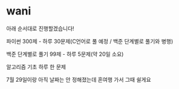# wani

아래 순서대로 진행할겠습니다!

파이썬 300제 - 하루 30문제(C언어로 풀 예정 / 백준 단계별로 풀기와 병행)

백준 단계별로 풀기 99제 - 하루 5문제(약 20일 소요)

알고리즘 기초 하루 한 문제

7월 29일이랑 아직 날짜는 안 정해졌는데 혼여행 가서 그때 쉴게요
